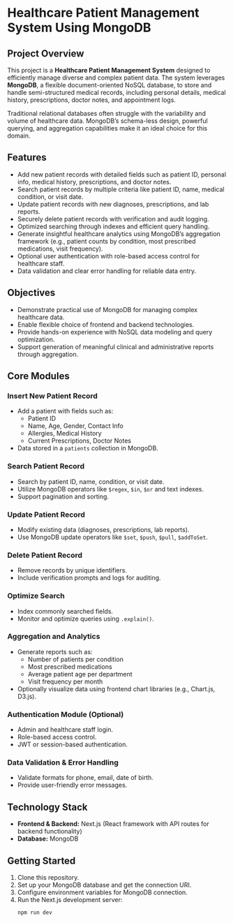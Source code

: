 # Healthcare Patient Management System Using MongoDB

## Project Overview
This project is a **Healthcare Patient Management System** designed to efficiently manage diverse and complex patient data. The system leverages **MongoDB**, a flexible document-oriented NoSQL database, to store and handle semi-structured medical records, including personal details, medical history, prescriptions, doctor notes, and appointment logs.

Traditional relational databases often struggle with the variability and volume of healthcare data. MongoDB’s schema-less design, powerful querying, and aggregation capabilities make it an ideal choice for this domain.

## Features
- Add new patient records with detailed fields such as patient ID, personal info, medical history, prescriptions, and doctor notes.
- Search patient records by multiple criteria like patient ID, name, medical condition, or visit date.
- Update patient records with new diagnoses, prescriptions, and lab reports.
- Securely delete patient records with verification and audit logging.
- Optimized searching through indexes and efficient query handling.
- Generate insightful healthcare analytics using MongoDB’s aggregation framework (e.g., patient counts by condition, most prescribed medications, visit frequency).
- Optional user authentication with role-based access control for healthcare staff.
- Data validation and clear error handling for reliable data entry.

## Objectives
- Demonstrate practical use of MongoDB for managing complex healthcare data.
- Enable flexible choice of frontend and backend technologies.
- Provide hands-on experience with NoSQL data modeling and query optimization.
- Support generation of meaningful clinical and administrative reports through aggregation.

## Core Modules

### Insert New Patient Record
- Add a patient with fields such as:
  - Patient ID
  - Name, Age, Gender, Contact Info
  - Allergies, Medical History
  - Current Prescriptions, Doctor Notes
- Data stored in a `patients` collection in MongoDB.

### Search Patient Record
- Search by patient ID, name, condition, or visit date.
- Utilize MongoDB operators like `$regex`, `$in`, `$or` and text indexes.
- Support pagination and sorting.

### Update Patient Record
- Modify existing data (diagnoses, prescriptions, lab reports).
- Use MongoDB update operators like `$set`, `$push`, `$pull`, `$addToSet`.

### Delete Patient Record
- Remove records by unique identifiers.
- Include verification prompts and logs for auditing.

### Optimize Search
- Index commonly searched fields.
- Monitor and optimize queries using `.explain()`.

### Aggregation and Analytics
- Generate reports such as:
  - Number of patients per condition
  - Most prescribed medications
  - Average patient age per department
  - Visit frequency per month
- Optionally visualize data using frontend chart libraries (e.g., Chart.js, D3.js).

### Authentication Module (Optional)
- Admin and healthcare staff login.
- Role-based access control.
- JWT or session-based authentication.

### Data Validation & Error Handling
- Validate formats for phone, email, date of birth.
- Provide user-friendly error messages.

## Technology Stack
- **Frontend & Backend:** Next.js (React framework with API routes for backend functionality)
- **Database:** MongoDB

## Getting Started
1. Clone this repository.
2. Set up your MongoDB database and get the connection URI.
3. Configure environment variables for MongoDB connection.
4. Run the Next.js development server:
   ```bash
   npm run dev
